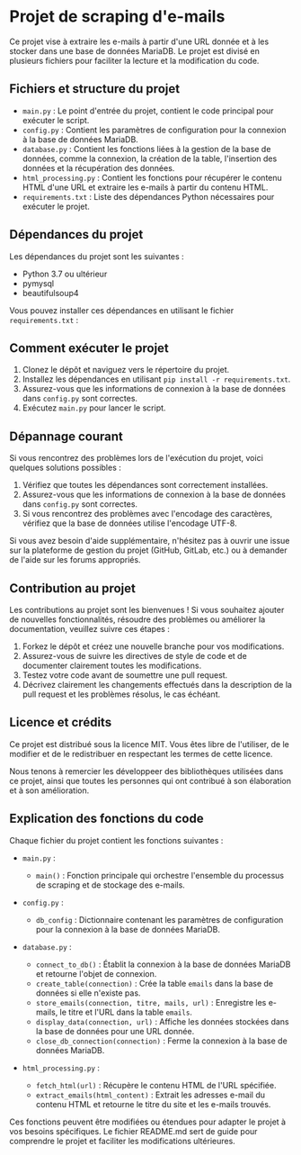 # Projet de scraping d'e-mails

Ce projet vise à extraire les e-mails à partir d'une URL donnée et à les stocker dans une base de données MariaDB. Le projet est divisé en plusieurs fichiers pour faciliter la lecture et la modification du code.

## Fichiers et structure du projet

- `main.py` : Le point d'entrée du projet, contient le code principal pour exécuter le script.
- `config.py` : Contient les paramètres de configuration pour la connexion à la base de données MariaDB.
- `database.py` : Contient les fonctions liées à la gestion de la base de données, comme la connexion, la création de la table, l'insertion des données et la récupération des données.
- `html_processing.py` : Contient les fonctions pour récupérer le contenu HTML d'une URL et extraire les e-mails à partir du contenu HTML.
- `requirements.txt` : Liste des dépendances Python nécessaires pour exécuter le projet.

## Dépendances du projet

Les dépendances du projet sont les suivantes :

- Python 3.7 ou ultérieur
- pymysql
- beautifulsoup4

Vous pouvez installer ces dépendances en utilisant le fichier `requirements.txt` :

## Comment exécuter le projet

1. Clonez le dépôt et naviguez vers le répertoire du projet.
2. Installez les dépendances en utilisant `pip install -r requirements.txt`.
3. Assurez-vous que les informations de connexion à la base de données dans `config.py` sont correctes.
4. Exécutez `main.py` pour lancer le script.

## Dépannage courant

Si vous rencontrez des problèmes lors de l'exécution du projet, voici quelques solutions possibles :

1. Vérifiez que toutes les dépendances sont correctement installées.
2. Assurez-vous que les informations de connexion à la base de données dans `config.py` sont correctes.
3. Si vous rencontrez des problèmes avec l'encodage des caractères, vérifiez que la base de données utilise l'encodage UTF-8.

Si vous avez besoin d'aide supplémentaire, n'hésitez pas à ouvrir une issue sur la plateforme de gestion du projet (GitHub, GitLab, etc.) ou à demander de l'aide sur les forums appropriés.

## Contribution au projet

Les contributions au projet sont les bienvenues ! Si vous souhaitez ajouter de nouvelles fonctionnalités, résoudre des problèmes ou améliorer la documentation, veuillez suivre ces étapes :

1. Forkez le dépôt et créez une nouvelle branche pour vos modifications.
2. Assurez-vous de suivre les directives de style de code et de documenter clairement toutes les modifications.
3. Testez votre code avant de soumettre une pull request.
4. Décrivez clairement les changements effectués dans la description de la pull request et les problèmes résolus, le cas échéant.

## Licence et crédits

Ce projet est distribué sous la licence MIT. Vous êtes libre de l'utiliser, de le modifier et de le redistribuer en respectant les termes de cette licence.

Nous tenons à remercier les développeer des bibliothèques utilisées dans ce projet, ainsi que toutes les personnes qui ont contribué à son élaboration et à son amélioration.

## Explication des fonctions du code

Chaque fichier du projet contient les fonctions suivantes :

- `main.py` :
  - `main()` : Fonction principale qui orchestre l'ensemble du processus de scraping et de stockage des e-mails.

- `config.py` :
  - `db_config` : Dictionnaire contenant les paramètres de configuration pour la connexion à la base de données MariaDB.

- `database.py` :
  - `connect_to_db()` : Établit la connexion à la base de données MariaDB et retourne l'objet de connexion.
  - `create_table(connection)` : Crée la table `emails` dans la base de données si elle n'existe pas.
  - `store_emails(connection, titre, mails, url)` : Enregistre les e-mails, le titre et l'URL dans la table `emails`.
  - `display_data(connection, url)` : Affiche les données stockées dans la base de données pour une URL donnée.
  - `close_db_connection(connection)` : Ferme la connexion à la base de données MariaDB.

- `html_processing.py` :
  - `fetch_html(url)` : Récupère le contenu HTML de l'URL spécifiée.
  - `extract_emails(html_content)` : Extrait les adresses e-mail du contenu HTML et retourne le titre du site et les e-mails trouvés.

Ces fonctions peuvent être modifiées ou étendues pour adapter le projet à vos besoins spécifiques. Le fichier README.md sert de guide pour comprendre le projet et faciliter les modifications ultérieures.

